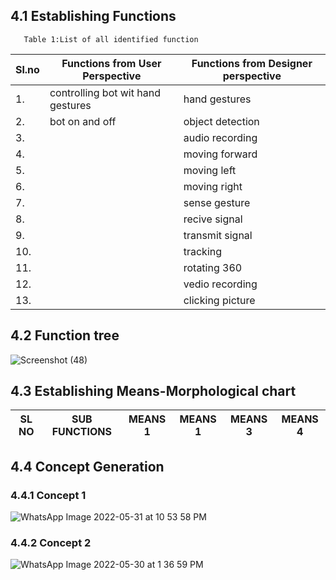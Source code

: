 ## 4.1 Establishing Functions
       Table 1:List of all identified function
|Sl.no|Functions from User Perspective|Functions from Designer perspective|
|-----|-------------------------------|-----------------------------------|
1.|controlling bot wit  hand gestures|hand gestures|
2.|bot on and off|object detection|
3.||audio recording|
4.||moving forward|
5.||moving left|
6.||moving right|
7.||sense gesture|
8.||recive signal|
9.||transmit signal|
10.||tracking|
11.||rotating 360|
12.||vedio recording|
13.||clicking picture|
## 4.2 Function tree

![Screenshot (48)](https://user-images.githubusercontent.com/104990651/170945147-a2a72fec-3255-40da-b76b-06d214579370.png)

## 4.3 Establishing Means-Morphological chart

|SL NO|SUB FUNCTIONS|MEANS 1|MEANS 1|MEANS 3|MEANS 4|
|-----|-------------|-------|-------|-------|-------|



## 4.4 Concept Generation
### 4.4.1 Concept 1
![WhatsApp Image 2022-05-31 at 10 53 58 PM](https://user-images.githubusercontent.com/104990651/171238295-587099a3-9fbe-4acd-a1ee-d7795b6e8388.jpeg)

### 4.4.2 Concept 2
![WhatsApp Image 2022-05-30 at 1 36 59 PM](https://user-images.githubusercontent.com/104990651/170948700-22092fee-8f48-43fa-93a1-78e466f59e09.jpeg)



